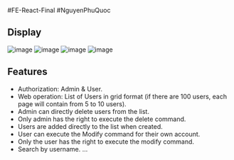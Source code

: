 #FE-React-Final
#NguyenPhuQuoc
## Display
![image](https://user-images.githubusercontent.com/101201594/229015671-7bdd187c-859b-4fe8-8654-2abb35bb6e90.png)
![image](https://user-images.githubusercontent.com/101201594/229015733-28d58511-4d3e-4e0e-910f-d668bb08b0cf.png)
![image](https://user-images.githubusercontent.com/101201594/229015782-8209ab0c-e64b-499d-bc3e-af9ca9ad135f.png)
![image](https://user-images.githubusercontent.com/101201594/229015810-bad54f10-9ef8-4d10-9cb9-145d0ff95a62.png)
## Features
+ Authorization: Admin & User.
+ Web operation: List of Users in grid format (if there are 100 users, each page will contain from 5 to 10 users).
+ Admin can directly delete users from the list.
+ Only admin has the right to execute the delete command.
+ Users are added directly to the list when created.
+ User can execute the Modify command for their own account.
+ Only the user has the right to execute the modify command.
+ Search by username.
...
